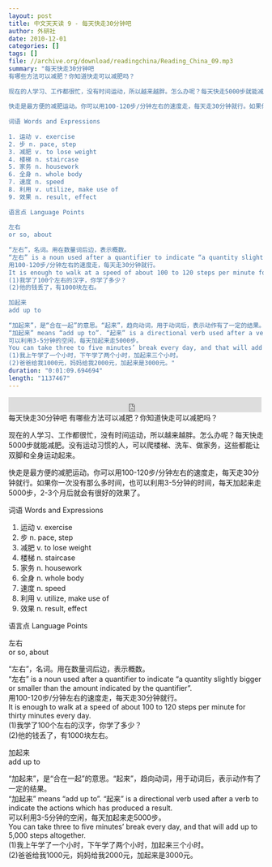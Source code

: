```yaml
---
layout: post
title: 中文天天读 9 - 每天快走30分钟吧
author: 外研社
date: 2010-12-01
categories: []
tags: []
file: //archive.org/download/readingchina/Reading_China_09.mp3
summary: "每天快走30分钟吧  
有哪些方法可以减肥？你知道快走可以减肥吗？  
  
现在的人学习、工作都很忙，没有时间运动，所以越来越胖。怎么办呢？每天快走5000步就能减肥。没有运动习惯的人，可以爬楼梯、洗车、做家务，这些都能让双脚和全身运动起来。  
  
快走是最方便的减肥运动。你可以用100-120步/分钟左右的速度走，每天走30分钟就行。如果你一次没有那么多时间，也可以利用3-5分钟的时间，每天加起来走5000步，2-3个月后就会有很好的效果了。  
  
词语 Words and Expressions  
  
1. 运动 v. exercise  
2. 步 n. pace, step  
3. 减肥 v. to lose weight  
4. 楼梯 n. staircase  
5. 家务 n. housework  
6. 全身 n. whole body  
7. 速度 n. speed  
8. 利用 v. utilize, make use of  
9. 效果 n. result, effect  
  
语言点 Language Points  
  
左右  
or so, about  
  
“左右”，名词。用在数量词后边，表示概数。  
“左右” is a noun used after a quantifier to indicate “a quantity slightly bigger or smaller than the amount indicated by the quantifier”.  
用100-120步/分钟左右的速度走，每天走30分钟就行。  
It is enough to walk at a speed of about 100 to 120 steps per minute for thirty minutes every day.  
(1)我学了100个左右的汉字，你学了多少？  
(2)他的钱丢了，有1000块左右。  
  
加起来  
add up to  
  
“加起来”，是“合在一起”的意思。“起来”，趋向动词，用于动词后，表示动作有了一定的结果。  
“加起来” means “add up to”. “起来” is a directional verb used after a verb to indicate the actions which has produced a result.  
可以利用3-5分钟的空闲，每天加起来走5000步。  
You can take three to five minutes’ break every day, and that will add up to 5,000 steps altogether.  
(1)我上午学了一个小时，下午学了两个小时，加起来三个小时。  
(2)爸爸给我1000元，妈妈给我2000元，加起来是3000元。"
duration: "0:01:09.694694"
length: "1137467"
---
```


<iframe src="https://archive.org/embed/readingchina/Reading_China_09.mp3" width="500" height="30" frameborder="0" webkitallowfullscreen="true" mozallowfullscreen="true" allowfullscreen></iframe>
每天快走30分钟吧  
有哪些方法可以减肥？你知道快走可以减肥吗？  
  
现在的人学习、工作都很忙，没有时间运动，所以越来越胖。怎么办呢？每天快走5000步就能减肥。没有运动习惯的人，可以爬楼梯、洗车、做家务，这些都能让双脚和全身运动起来。  
  
快走是最方便的减肥运动。你可以用100-120步/分钟左右的速度走，每天走30分钟就行。如果你一次没有那么多时间，也可以利用3-5分钟的时间，每天加起来走5000步，2-3个月后就会有很好的效果了。  
  
词语 Words and Expressions  
  
1. 运动 v. exercise  
2. 步 n. pace, step  
3. 减肥 v. to lose weight  
4. 楼梯 n. staircase  
5. 家务 n. housework  
6. 全身 n. whole body  
7. 速度 n. speed  
8. 利用 v. utilize, make use of  
9. 效果 n. result, effect  
  
语言点 Language Points  
  
左右  
or so, about  
  
“左右”，名词。用在数量词后边，表示概数。  
“左右” is a noun used after a quantifier to indicate “a quantity slightly bigger or smaller than the amount indicated by the quantifier”.  
用100-120步/分钟左右的速度走，每天走30分钟就行。  
It is enough to walk at a speed of about 100 to 120 steps per minute for thirty minutes every day.  
(1)我学了100个左右的汉字，你学了多少？  
(2)他的钱丢了，有1000块左右。  
  
加起来  
add up to  
  
“加起来”，是“合在一起”的意思。“起来”，趋向动词，用于动词后，表示动作有了一定的结果。  
“加起来” means “add up to”. “起来” is a directional verb used after a verb to indicate the actions which has produced a result.  
可以利用3-5分钟的空闲，每天加起来走5000步。  
You can take three to five minutes’ break every day, and that will add up to 5,000 steps altogether.  
(1)我上午学了一个小时，下午学了两个小时，加起来三个小时。  
(2)爸爸给我1000元，妈妈给我2000元，加起来是3000元。